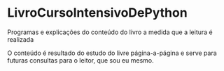 # LivroCursoIntensivoDePython
Programas e explicações do conteúdo do livro a medida que a leitura é realizada

O conteúdo é resultado do estudo do livre página-a-página e serve para futuras consultas para o leitor, que sou eu mesmo.
